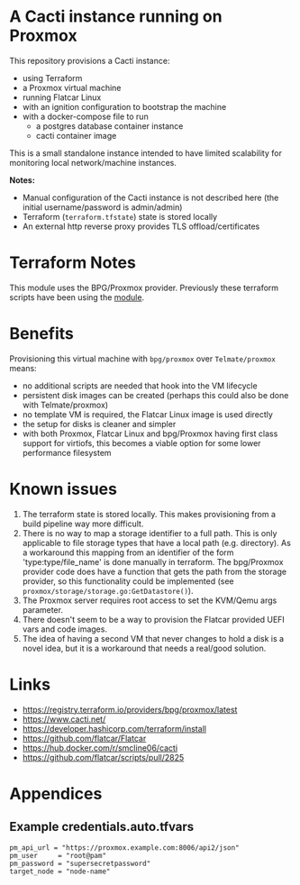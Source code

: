 # A Cacti instance running on Proxmox

This repository provisions a Cacti instance:
  - using Terraform
  - a Proxmox virtual machine
  - running Flatcar Linux
  - with an ignition configuration to bootstrap the machine
  - with a docker-compose file to run
    - a postgres database container instance
    - cacti container image

This is a small standalone instance intended to have limited scalability for
monitoring local network/machine instances.

**Notes:** 
 - Manual configuration of the Cacti instance is not described here (the initial username/password is admin/admin)
 - Terraform (`terraform.tfstate`) state is stored locally
 - An external http reverse proxy provides TLS offload/certificates 

# Terraform Notes

This module uses the BPG/Proxmox provider. Previously these terraform scripts have been using the
[module](https://github.com/lucidsolns/terraform-flatcar-ignition-proxmox).

# Benefits

Provisioning this virtual machine with `bpg/proxmox` over `Telmate/proxmox` means:

- no additional scripts are needed that hook into the VM lifecycle
- persistent disk images can be created (perhaps this could also be done with Telmate/proxmox)
- no template VM is required, the Flatcar Linux image is used directly
- the setup for disks is cleaner and simpler
- with both Proxmox, Flatcar Linux and bpg/Proxmox having first class support for virtiofs, this
  becomes a viable option for some lower performance filesystem

# Known issues

1. The terraform state is stored locally. This makes provisioning from a build pipeline
   way more difficult.
1. There is no way to map a storage identifier to a full path. This is only applicable
   to file storage types that have a local path (e.g. directory). As a workaround this mapping
   from an identifier of the form 'type:type/file_name' is done manually in terraform.
   The bpg/Proxmox provider code does have a function that gets the path from the storage
   provider, so this functionality could be implemented (see `proxmox/storage/storage.go:GetDatastore()`).
2. The Proxmox server requires root access to set the KVM/Qemu args parameter.
3. There doesn't seem to be a way to provision the Flatcar provided UEFI vars and code images.
4. The idea of having a second VM that never changes to hold a disk is a novel idea, but it
   is a workaround that needs a real/good solution.

# Links

 - https://registry.terraform.io/providers/bpg/proxmox/latest
 - https://www.cacti.net/ 
 - https://developer.hashicorp.com/terraform/install
 - https://github.com/flatcar/Flatcar
 - https://hub.docker.com/r/smcline06/cacti
 - https://github.com/flatcar/scripts/pull/2825

# Appendices

## Example credentials.auto.tfvars

```properties
pm_api_url = "https://proxmox.example.com:8006/api2/json"
pm_user     = "root@pam"
pm_password = "supersecretpassword"
target_node = "node-name"
```